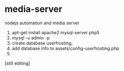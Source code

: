 # media-server
nodejs automation and media server

1. apt-get install apache2 mysql-server php5
2. mysql -u admin -p
3. create database userfrosting;
3. add database info to assets/config-userfrosting.php
4. 
[still editing]
